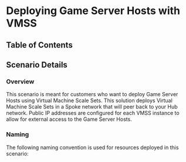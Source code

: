 # Deploying Game Server Hosts with VMSS

## Table of Contents

## Scenario Details

### Overview

This scenario is meant for customers who want to deploy Game Server Hosts using Virtual Machine Scale Sets. This solution deploys Virtual Machine Scale Sets in a Spoke network that will peer back to your Hub network. Public IP addresses are configured for each VMSS instance to allow for external access to the Game Server Hosts.

### Naming

The following naming convention is used for resources deployed in this scenario: